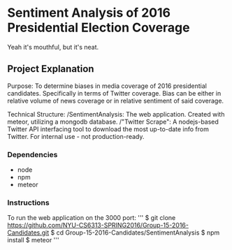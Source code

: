 # Sentiment Analysis of 2016 Presidential Election Coverage
Yeah it's mouthful, but it's neat.

## Project Explanation
Purpose: To determine biases in media coverage of 2016 presidential candidates. Specifically in terms of Twitter coverage. Bias can be either in relative volume of news coverage or in relative sentiment of said coverage.

Technical Structure:
/SentimentAnalysis: The web application. Created with meteor, utilizing a mongodb database.
/"Twitter Scrape": A nodejs-based Twitter API interfacing tool to download the most up-to-date info from Twitter. For internal use - not production-ready.

### Dependencies
 - node
 - npm
 - meteor

### Instructions
To run the web application on the 3000 port:
'''
$ git clone https://github.com/NYU-CS6313-SPRING2016/Group-15-2016-Candidates.git
$ cd Group-15-2016-Candidates/SentimentAnalysis
$ npm install
$ meteor
'''
